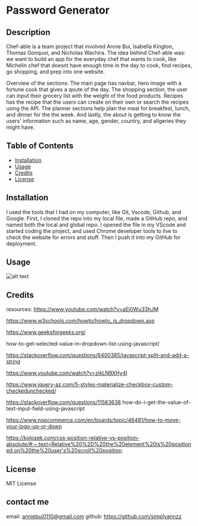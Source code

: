 # Password Generator

## Description

Chef-able is a team project that involved Annie Bui, Isabella Kington, Thomas Gonquoi, and Nicholas Wachira. The idea behind Chef-able was: we want to build an app for the everyday chef that wants to cook, like Michelin chef that doesnt have enough time in the day to cook, find recipes, go shopping, and prep into one website.

Overview of the sections:
The main page has navbar, hero image with a fortune cook that gives a qoute of the day. The shopping section, the user can input their grocery list with the weight of the food products. Recipes has the recipe that the users can create on their own or search the recipes using the API. The planner sections help plan the meal for breakfest, lunch, and dinner for the the week. And lastly, the about is getting to know the users' information such as name, age, gender, country, and allgeries they might have.

## Table of Contents

- [Installation](#installation)
- [Usage](#usage)
- [Credits](#credits)
- [License](#license)

## Installation

I used the tools that I had on my computer, like Git, Vscode, Github, and Google. First, I cloned the repo into my local file, made a GitHub repo, and named both the local and global repo. I opened the file in my VScode and started coding the project, and used Chrome developer tools to live to check the website for errors and stuff. Then I push it into my GitHub for deployment.

## Usage

![alt text](./)

## Credits

resources:
https://www.youtube.com/watch?v=aEj0Wu33hJM

https://www.w3schools.com/howto/howto_js_dropdown.asp

https://www.geeksforgeeks.org/

how-to-get-selected-value-in-dropdown-list-using-javascript/

https://stackoverflow.com/questions/6400385/javascript-split-and-add-a-string

https://www.youtube.com/watch?v=zikLN9XHy4I

https://www.jquery-az.com/5-styles-materialize-checkbox-custom-checkedunchecked/

https://stackoverflow.com/questions/11563638 how-do-i-get-the-value-of-text-input-field-using-javascript

https://www.nopcommerce.com/en/boards/topic/46481/how-to-move-your-logo-up-or-down

https://kolosek.com/css-position-relative-vs-position-absolute/#:~:text=Relative%20%2D%20the%20element%20is%20positioned,on%20the%20user's%20scroll%20position.

## License

MIT License

## contact me

email: anniebui0110@gmail.com
github: https://github.com/simplyannzz
